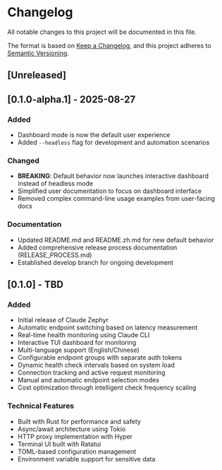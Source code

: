 # Changelog

All notable changes to this project will be documented in this file.

The format is based on [Keep a Changelog](https://keepachangelog.com/en/1.0.0/),
and this project adheres to [Semantic Versioning](https://semver.org/spec/v2.0.0.html).

## [Unreleased]

## [0.1.0-alpha.1] - 2025-08-27

### Added
- Dashboard mode is now the default user experience
- Added `--headless` flag for development and automation scenarios

### Changed  
- **BREAKING**: Default behavior now launches interactive dashboard instead of headless mode
- Simplified user documentation to focus on dashboard interface
- Removed complex command-line usage examples from user-facing docs

### Documentation
- Updated README.md and README.zh.md for new default behavior
- Added comprehensive release process documentation (RELEASE_PROCESS.md)
- Established develop branch for ongoing development

## [0.1.0] - TBD

### Added
- Initial release of Claude Zephyr
- Automatic endpoint switching based on latency measurement
- Real-time health monitoring using Claude CLI
- Interactive TUI dashboard for monitoring
- Multi-language support (English/Chinese) 
- Configurable endpoint groups with separate auth tokens
- Dynamic health check intervals based on system load
- Connection tracking and active request monitoring
- Manual and automatic endpoint selection modes
- Cost optimization through intelligent check frequency scaling

### Technical Features
- Built with Rust for performance and safety
- Async/await architecture using Tokio
- HTTP proxy implementation with Hyper
- Terminal UI built with Ratatui
- TOML-based configuration management
- Environment variable support for sensitive data
